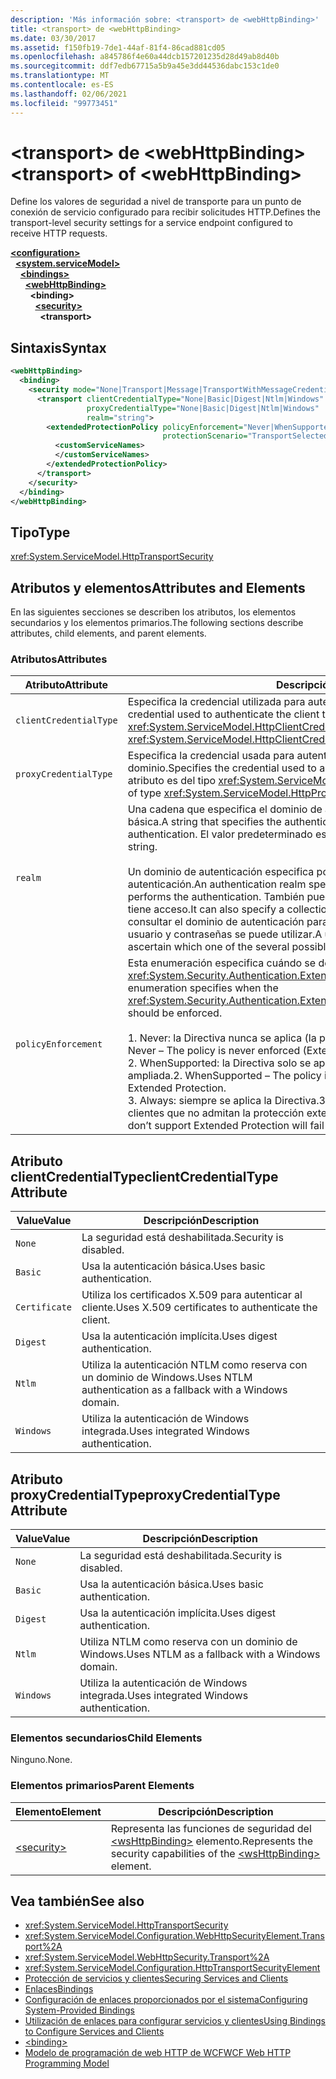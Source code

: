 ```yaml
---
description: 'Más información sobre: <transport> de <webHttpBinding>'
title: <transport> de <webHttpBinding>
ms.date: 03/30/2017
ms.assetid: f150fb19-7de1-44af-81f4-86cad881cd05
ms.openlocfilehash: a845786f4e60a44dcb157201235d28d49ab8d40b
ms.sourcegitcommit: ddf7edb67715a5b9a45e3dd44536dabc153c1de0
ms.translationtype: MT
ms.contentlocale: es-ES
ms.lasthandoff: 02/06/2021
ms.locfileid: "99773451"
---
```

# <a name="transport-of-webhttpbinding"></a><span data-ttu-id="3d339-103">\<transport> de \<webHttpBinding></span><span class="sxs-lookup"><span data-stu-id="3d339-103">\<transport> of \<webHttpBinding></span></span>

<span data-ttu-id="3d339-104">Define los valores de seguridad a nivel de transporte para un punto de conexión de servicio configurado para recibir solicitudes HTTP.</span><span class="sxs-lookup"><span data-stu-id="3d339-104">Defines the transport-level security settings for a service endpoint configured to receive HTTP requests.</span></span>  
  
[**\<configuration>**](../configuration-element.md)\
&nbsp;&nbsp;[**\<system.serviceModel>**](system-servicemodel.md)\
&nbsp;&nbsp;&nbsp;&nbsp;[**\<bindings>**](bindings.md)\
&nbsp;&nbsp;&nbsp;&nbsp;&nbsp;&nbsp;[**\<webHttpBinding>**](webhttpbinding.md)\
&nbsp;&nbsp;&nbsp;&nbsp;&nbsp;&nbsp;&nbsp;&nbsp;**\<binding>**\
&nbsp;&nbsp;&nbsp;&nbsp;&nbsp;&nbsp;&nbsp;&nbsp;&nbsp;&nbsp;[**\<security>**](security-of-webhttpbinding.md)\
&nbsp;&nbsp;&nbsp;&nbsp;&nbsp;&nbsp;&nbsp;&nbsp;&nbsp;&nbsp;&nbsp;&nbsp;**\<transport>**  
  
## <a name="syntax"></a><span data-ttu-id="3d339-105">Sintaxis</span><span class="sxs-lookup"><span data-stu-id="3d339-105">Syntax</span></span>  
  
```xml  
<webHttpBinding>
  <binding>
    <security mode="None|Transport|Message|TransportWithMessageCredential|TransportCredentialOnly">
      <transport clientCredentialType="None|Basic|Digest|Ntlm|Windows"
                 proxyCredentialType="None|Basic|Digest|Ntlm|Windows"
                 realm="string">
        <extendedProtectionPolicy policyEnforcement="Never|WhenSupported|Always"
                                  protectionScenario="TransportSelected|TrustedProxy">
          <customServiceNames>
          </customServiceNames>
        </extendedProtectionPolicy>
      </transport>
    </security>
  </binding>
</webHttpBinding>
```  
  
## <a name="type"></a><span data-ttu-id="3d339-106">Tipo</span><span class="sxs-lookup"><span data-stu-id="3d339-106">Type</span></span>  

 <xref:System.ServiceModel.HttpTransportSecurity>  
  
## <a name="attributes-and-elements"></a><span data-ttu-id="3d339-107">Atributos y elementos</span><span class="sxs-lookup"><span data-stu-id="3d339-107">Attributes and Elements</span></span>  

 <span data-ttu-id="3d339-108">En las siguientes secciones se describen los atributos, los elementos secundarios y los elementos primarios.</span><span class="sxs-lookup"><span data-stu-id="3d339-108">The following sections describe attributes, child elements, and parent elements.</span></span>  
  
### <a name="attributes"></a><span data-ttu-id="3d339-109">Atributos</span><span class="sxs-lookup"><span data-stu-id="3d339-109">Attributes</span></span>  
  
|<span data-ttu-id="3d339-110">Atributo</span><span class="sxs-lookup"><span data-stu-id="3d339-110">Attribute</span></span>|<span data-ttu-id="3d339-111">Descripción</span><span class="sxs-lookup"><span data-stu-id="3d339-111">Description</span></span>|  
|---------------|-----------------|  
|`clientCredentialType`|<span data-ttu-id="3d339-112">Especifica la credencial utilizada para autenticar el cliente al servicio.</span><span class="sxs-lookup"><span data-stu-id="3d339-112">Specifies the credential used to authenticate the client to the service.</span></span> <span data-ttu-id="3d339-113">Este atributo es del tipo <xref:System.ServiceModel.HttpClientCredentialType>.</span><span class="sxs-lookup"><span data-stu-id="3d339-113">This attribute is of type <xref:System.ServiceModel.HttpClientCredentialType>.</span></span>|  
|`proxyCredentialType`|<span data-ttu-id="3d339-114">Especifica la credencial usada para autenticar al cliente en un proxy del dominio.</span><span class="sxs-lookup"><span data-stu-id="3d339-114">Specifies the credential used to authenticate the client to a domain proxy.</span></span> <span data-ttu-id="3d339-115">Este atributo es del tipo <xref:System.ServiceModel.HttpProxyCredentialType>.</span><span class="sxs-lookup"><span data-stu-id="3d339-115">This attribute is of type <xref:System.ServiceModel.HttpProxyCredentialType>.</span></span>|  
|`realm`|<span data-ttu-id="3d339-116">Una cadena que especifica el dominio de autenticación para autenticación implícita o básica.</span><span class="sxs-lookup"><span data-stu-id="3d339-116">A string that specifies the authentication realm for digest or basic authentication.</span></span> <span data-ttu-id="3d339-117">El valor predeterminado es una cadena vacía.</span><span class="sxs-lookup"><span data-stu-id="3d339-117">The default is an empty string.</span></span><br /><br /> <span data-ttu-id="3d339-118">Un dominio de autenticación especifica por lo menos el nombre del host que realiza la autenticación.</span><span class="sxs-lookup"><span data-stu-id="3d339-118">An authentication realm specifies at least the name of the host that performs the authentication.</span></span> <span data-ttu-id="3d339-119">También puede especificar una colección de usuarios que tiene acceso.</span><span class="sxs-lookup"><span data-stu-id="3d339-119">It can also specify a collection of users that has access.</span></span> <span data-ttu-id="3d339-120">Un usuario puede consultar el dominio de autenticación para determinar cuál de los posibles nombres de usuario y contraseñas se puede utilizar.</span><span class="sxs-lookup"><span data-stu-id="3d339-120">A user can query the authentication realm to ascertain which one of the several possible usernames and passwords can be used.</span></span>|  
|`policyEnforcement`|<span data-ttu-id="3d339-121">Esta enumeración especifica cuándo se debe aplicar <xref:System.Security.Authentication.ExtendedProtection.ExtendedProtectionPolicy>.</span><span class="sxs-lookup"><span data-stu-id="3d339-121">This enumeration specifies when the <xref:System.Security.Authentication.ExtendedProtection.ExtendedProtectionPolicy> should be enforced.</span></span><br /><br /> <span data-ttu-id="3d339-122">1. Never: la Directiva nunca se aplica (la protección ampliada está deshabilitada).</span><span class="sxs-lookup"><span data-stu-id="3d339-122">1.  Never – The policy is never enforced (Extended Protection is disabled).</span></span><br /><span data-ttu-id="3d339-123">2. WhenSupported: la Directiva solo se aplica si el cliente admite la protección ampliada.</span><span class="sxs-lookup"><span data-stu-id="3d339-123">2.  WhenSupported – The policy is enforced only if the client supports Extended Protection.</span></span><br /><span data-ttu-id="3d339-124">3. Always: siempre se aplica la Directiva.</span><span class="sxs-lookup"><span data-stu-id="3d339-124">3.  Always – The policy is always enforced.</span></span> <span data-ttu-id="3d339-125">Los clientes que no admitan la protección extendida no podrán autenticarse.</span><span class="sxs-lookup"><span data-stu-id="3d339-125">Clients which don’t support Extended Protection will fail to authenticate.</span></span>|  
  
## <a name="clientcredentialtype-attribute"></a><span data-ttu-id="3d339-126">Atributo clientCredentialType</span><span class="sxs-lookup"><span data-stu-id="3d339-126">clientCredentialType Attribute</span></span>  
  
|<span data-ttu-id="3d339-127">Value</span><span class="sxs-lookup"><span data-stu-id="3d339-127">Value</span></span>|<span data-ttu-id="3d339-128">Descripción</span><span class="sxs-lookup"><span data-stu-id="3d339-128">Description</span></span>|  
|-----------|-----------------|  
|`None`|<span data-ttu-id="3d339-129">La seguridad está deshabilitada.</span><span class="sxs-lookup"><span data-stu-id="3d339-129">Security is disabled.</span></span>|  
|`Basic`|<span data-ttu-id="3d339-130">Usa la autenticación básica.</span><span class="sxs-lookup"><span data-stu-id="3d339-130">Uses basic authentication.</span></span>|  
|`Certificate`|<span data-ttu-id="3d339-131">Utiliza los certificados X.509 para autenticar al cliente.</span><span class="sxs-lookup"><span data-stu-id="3d339-131">Uses X.509 certificates to authenticate the client.</span></span>|  
|`Digest`|<span data-ttu-id="3d339-132">Usa la autenticación implícita.</span><span class="sxs-lookup"><span data-stu-id="3d339-132">Uses digest authentication.</span></span>|  
|`Ntlm`|<span data-ttu-id="3d339-133">Utiliza la autenticación NTLM como reserva con un dominio de Windows.</span><span class="sxs-lookup"><span data-stu-id="3d339-133">Uses NTLM authentication as a fallback with a Windows domain.</span></span>|  
|`Windows`|<span data-ttu-id="3d339-134">Utiliza la autenticación de Windows integrada.</span><span class="sxs-lookup"><span data-stu-id="3d339-134">Uses integrated Windows authentication.</span></span>|  
  
## <a name="proxycredentialtype-attribute"></a><span data-ttu-id="3d339-135">Atributo proxyCredentialType</span><span class="sxs-lookup"><span data-stu-id="3d339-135">proxyCredentialType Attribute</span></span>  
  
|<span data-ttu-id="3d339-136">Value</span><span class="sxs-lookup"><span data-stu-id="3d339-136">Value</span></span>|<span data-ttu-id="3d339-137">Descripción</span><span class="sxs-lookup"><span data-stu-id="3d339-137">Description</span></span>|  
|-----------|-----------------|  
|`None`|<span data-ttu-id="3d339-138">La seguridad está deshabilitada.</span><span class="sxs-lookup"><span data-stu-id="3d339-138">Security is disabled.</span></span>|  
|`Basic`|<span data-ttu-id="3d339-139">Usa la autenticación básica.</span><span class="sxs-lookup"><span data-stu-id="3d339-139">Uses basic authentication.</span></span>|  
|`Digest`|<span data-ttu-id="3d339-140">Usa la autenticación implícita.</span><span class="sxs-lookup"><span data-stu-id="3d339-140">Uses digest authentication.</span></span>|  
|`Ntlm`|<span data-ttu-id="3d339-141">Utiliza NTLM como reserva con un dominio de Windows.</span><span class="sxs-lookup"><span data-stu-id="3d339-141">Uses NTLM as a fallback with a Windows domain.</span></span>|  
|`Windows`|<span data-ttu-id="3d339-142">Utiliza la autenticación de Windows integrada.</span><span class="sxs-lookup"><span data-stu-id="3d339-142">Uses integrated Windows authentication.</span></span>|  
  
### <a name="child-elements"></a><span data-ttu-id="3d339-143">Elementos secundarios</span><span class="sxs-lookup"><span data-stu-id="3d339-143">Child Elements</span></span>  

 <span data-ttu-id="3d339-144">Ninguno.</span><span class="sxs-lookup"><span data-stu-id="3d339-144">None.</span></span>  
  
### <a name="parent-elements"></a><span data-ttu-id="3d339-145">Elementos primarios</span><span class="sxs-lookup"><span data-stu-id="3d339-145">Parent Elements</span></span>  
  
|<span data-ttu-id="3d339-146">Elemento</span><span class="sxs-lookup"><span data-stu-id="3d339-146">Element</span></span>|<span data-ttu-id="3d339-147">Descripción</span><span class="sxs-lookup"><span data-stu-id="3d339-147">Description</span></span>|  
|-------------|-----------------|  
|[\<security>](security-of-webhttpbinding.md)|<span data-ttu-id="3d339-148">Representa las funciones de seguridad del [\<wsHttpBinding>](wshttpbinding.md) elemento.</span><span class="sxs-lookup"><span data-stu-id="3d339-148">Represents the security capabilities of the [\<wsHttpBinding>](wshttpbinding.md) element.</span></span>|  
  
## <a name="see-also"></a><span data-ttu-id="3d339-149">Vea también</span><span class="sxs-lookup"><span data-stu-id="3d339-149">See also</span></span>

- <xref:System.ServiceModel.HttpTransportSecurity>
- <xref:System.ServiceModel.Configuration.WebHttpSecurityElement.Transport%2A>
- <xref:System.ServiceModel.WebHttpSecurity.Transport%2A>
- <xref:System.ServiceModel.Configuration.HttpTransportSecurityElement>
- [<span data-ttu-id="3d339-150">Protección de servicios y clientes</span><span class="sxs-lookup"><span data-stu-id="3d339-150">Securing Services and Clients</span></span>](../../../wcf/feature-details/securing-services-and-clients.md)
- [<span data-ttu-id="3d339-151">Enlaces</span><span class="sxs-lookup"><span data-stu-id="3d339-151">Bindings</span></span>](../../../wcf/bindings.md)
- [<span data-ttu-id="3d339-152">Configuración de enlaces proporcionados por el sistema</span><span class="sxs-lookup"><span data-stu-id="3d339-152">Configuring System-Provided Bindings</span></span>](../../../wcf/feature-details/configuring-system-provided-bindings.md)
- [<span data-ttu-id="3d339-153">Utilización de enlaces para configurar servicios y clientes</span><span class="sxs-lookup"><span data-stu-id="3d339-153">Using Bindings to Configure Services and Clients</span></span>](../../../wcf/using-bindings-to-configure-services-and-clients.md)
- [\<binding>](bindings.md)
- [<span data-ttu-id="3d339-154">Modelo de programación de web HTTP de WCF</span><span class="sxs-lookup"><span data-stu-id="3d339-154">WCF Web HTTP Programming Model</span></span>](../../../wcf/feature-details/wcf-web-http-programming-model.md)
